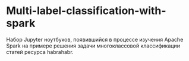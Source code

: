 # Multi-label-classification-with-spark

Набор Jupyter ноутбуков, появившийся в процессе изучения Apache Spark на примере решения задачи многоклассовой классификации статей ресурса habrahabr.
